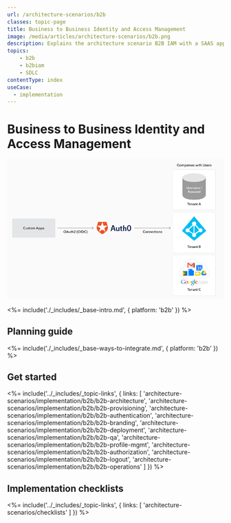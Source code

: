 ```yaml
---
url: /architecture-scenarios/b2b
classes: topic-page
title: Business to Business Identity and Access Management
image: /media/articles/architecture-scenarios/b2b.png
description: Explains the architecture scenario B2B IAM with a SAAS application.
topics:
    - b2b
    - b2biam
    - SDLC
contentType: index
useCase:
  - implementation
---
```

<!-- markdownlint-disable MD041 MD002 -->
<div class="topic-page-header">
  <div data-name="example" class="topic-page-badge"></div>
  <h1>Business to Business Identity and Access Management</h1>
</div>

![Business to Business Identity and Access Management](/media/articles/architecture-scenarios/b2b.png)

<%= include('./_includes/_base-intro.md', { platform: 'b2b' }) %>

## Planning guide

<%= include('./_includes/_base-ways-to-integrate.md', { platform: 'b2b' }) %>

## Get started

<%= include('../_includes/_topic-links', { links: [
  'architecture-scenarios/implementation/b2b/b2b-architecture',
  'architecture-scenarios/implementation/b2b/b2b-provisioning',
  'architecture-scenarios/implementation/b2b/b2b-authentication',
  'architecture-scenarios/implementation/b2b/b2b-branding',
  'architecture-scenarios/implementation/b2b/b2b-deployment',
  'architecture-scenarios/implementation/b2b/b2b-qa',
  'architecture-scenarios/implementation/b2b/b2b-profile-mgmt',
  'architecture-scenarios/implementation/b2b/b2b-authorization',
  'architecture-scenarios/implementation/b2b/b2b-logout',
  'architecture-scenarios/implementation/b2b/b2b-operations'
] }) %>

## Implementation checklists

<%= include('../_includes/_topic-links', { links: [
  'architecture-scenarios/checklists'
] }) %>
